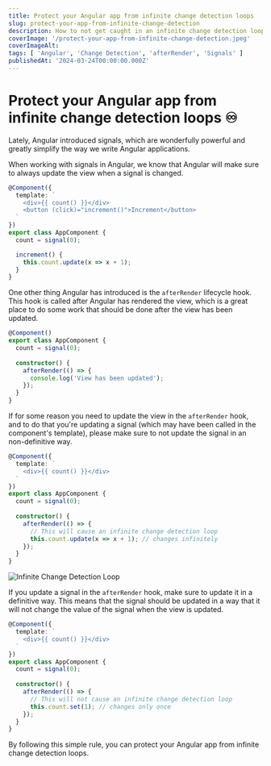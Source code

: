 ```yaml
---
title: Protect your Angular app from infinite change detection loops
slug: protect-your-app-from-infinite-change-detection
description: How to not get caught in an infinite change detection loop in Angular.
coverImage: '/protect-your-app-from-infinite-change-detection.jpeg'
coverImageAlt: 
tags: [ 'Angular', 'Change Detection', 'afterRender', 'Signals' ]
publishedAt: '2024-03-24T00:00:00.000Z'
---
```


# Protect your Angular app from infinite change detection loops ♾️

Lately, Angular introduced signals, which are wonderfully powerful and greatly simplify the way we write Angular applications. 

When working with signals in Angular, we know that Angular will make sure to always update the view when a signal is changed.

```typescript
@Component({
  template: `
    <div>{{ count() }}</div>
    <button (click)="increment()">Increment</button>
  `
})
export class AppComponent {
  count = signal(0);

  increment() {
    this.count.update(x => x + 1);
  }
}
```

One other thing Angular has introduced is the `afterRender` lifecycle hook. This hook is called after Angular has rendered the view, which is a great place to do some work that should be done after the view has been updated.

```typescript
@Component()
export class AppComponent {
  count = signal(0);
  
  constructor() {
    afterRender(() => {
      console.log('View has been updated');
    });
  }
}
```

If for some reason you need to update the view in the `afterRender` hook, and to do that you're updating a signal (which may have been called in the component's template), please make sure to not update the signal in an non-definitive way. 

```typescript
@Component({
  template: `
    <div>{{ count() }}</div>
  `
})
export class AppComponent {
  count = signal(0);
  
  constructor() {
    afterRender(() => {
      // This will cause an infinite change detection loop
      this.count.update(x => x + 1); // changes infinitely
    });
  }
}
```

![Infinite Change Detection Loop](infinite-cd-error.png)

If you update a signal in the `afterRender` hook, make sure to update it in a definitive way. This means that the signal should be updated in a way that it will not change the value of the signal when the view is updated.

```typescript
@Component({
  template: `
    <div>{{ count() }}</div>
  `
})
export class AppComponent {
  count = signal(0);
  
  constructor() {
    afterRender(() => {
      // This will not cause an infinite change detection loop
      this.count.set(1); // changes only once 
    });
  }
}
```

By following this simple rule, you can protect your Angular app from infinite change detection loops. 

